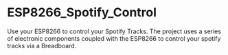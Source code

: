 # ESP8266_Spotify_Control
Use your ESP8266 to control your Spotify Tracks. The project uses a series of electronic components coupled with the ESP8266 to control your spotify tracks via a Breadboard.
